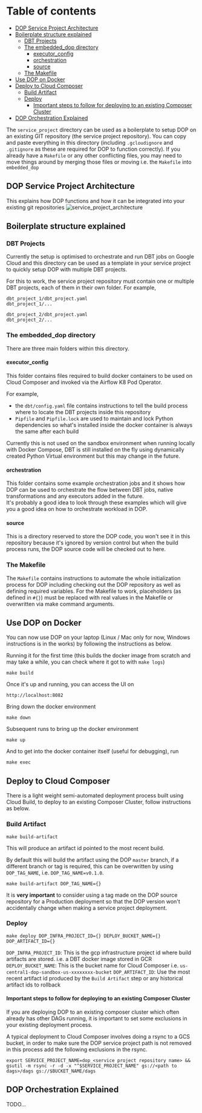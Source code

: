 Table of contents
=================
* [DOP Service Project Architecture](#dop-service-project-architecture)
* [Boilerplate structure explained](#boilerplate-structure-explained)
   * [DBT Projects](#dbt-projects)
   * [The embedded_dop directory](#the-embedded_dop-directory)
      * [executor_config](#executor_config)
      * [orchestration](#orchestration)
      * [source](#source)
   * [The Makefile](#the-makefile)
* [Use DOP on Docker](#use-dop-on-docker)
* [Deploy to Cloud Composer](#deploy-to-cloud-composer)
   * [Build Artifact](#build-artifact)
   * [Deploy](#deploy)
      * [Important steps to follow for deploying to an existing Composer Cluster](#important-steps-to-follow-for-deploying-to-an-existing-composer-cluster)
* [DOP Orchestration Explained](#dop-orchestration-explained)

The `service_project` directory can be used as a boilerplate to setup DOP on an existing GIT repository (the service project repository).
You can copy and paste everything in this directory (including `.gcloudignore` and `.gitignore` as these are required for DOP to function correctly). 
If you already have a `Makefile` or any other conflicting files, you may need to move things around by merging those files or moving i.e. the `Makefile` into `embedded_dop`

## DOP Service Project Architecture
This explains how DOP functions and how it can be integrated into your existing git repositories
![service_project_architecture](../../docs/dop_service_project_architecture.png)  

## Boilerplate structure explained

### DBT Projects
Currently the setup is optimised to orchestrate and run DBT jobs on Google Cloud and this directory can be used as a template in your service project to quickly setup DOP with multiple DBT projects.

For this to work, the service project repository must contain one or multiple DBT projects, each of them in their own folder. 
For example, 
```
dbt_project_1/dbt_project.yaml
dbt_project_1/...

dbt_project_2/dbt_project.yaml
dbt_project_2/...
```

### The embedded_dop directory
There are three main folders within this directory. 

#### executor_config
This folder contains files required to build docker containers to be used on Cloud Composer and invoked via the Airflow K8 Pod Operator. 

For example, 
- the `dbt/config.yaml` file contains instructions to tell the build process where to locate the DBT projects inside this repository
- `Pipfile` and `Pipfile.lock` are used to maintain and lock Python dependencies so what's installed inside the docker container is always the same after each build   

Currently this is not used on the sandbox environment when running locally with Docker Compose, DBT is still installed on the fly using dynamically created Python Virtual environment but this may change in the future. 

#### orchestration 
This folder contains some example orchestration jobs and it shows how DOP can be used to orchestrate the flow between DBT jobs, native transformations and any executors added in the future.  
It's probably a good idea to look through these examples which will give you a good idea on how to orchestrate workload in DOP.

#### source
This is a directory reserved to store the DOP code, you won't see it in this repository because it's ignored by version control but when the build process runs, the DOP source code will be checked out to here.  

### The Makefile
The `Makefile` contains instructions to automate the whole initialization process for DOP including checking out the DOP repository as well as defining required variables.
For the Makefile to work, placeholders (as defined in `#{}`) must be replaced with real values in the Makefile or overwritten via make command arguments. 

## Use DOP on Docker
You can now use DOP on your laptop (Linux / Mac only for now, Windows instructions is in the works) by following the instructions as below. 

Running it for the first time (this builds the docker image from scratch and may take a while, you can check where it got to with `make logs`)
```
make build
```

Once it's up and running, you can access the UI on 
```
http://localhost:8082
```

Bring down the docker environment
```
make down
```

Subsequent runs to bring up the docker environment
```
make up
```

And to get into the docker container itself (useful for debugging), run
```
make exec
```

## Deploy to Cloud Composer
There is a light weight semi-automated deployment process built using Cloud Build, to deploy to an existing Composer Cluster, follow instructions as below.

### Build Artifact
```
make build-artifact
```
This will produce an artifact id pointed to the most recent build.

By default this will build the artifact using the DOP `master` branch, if a different branch or tag is required, this can be overwritten by using `DOP_TAG_NAME`, i.e. `DOP_TAG_NAME=v0.1.0`. 

```
make build-artifact DOP_TAG_NAME={}
```

It is **very important** to consider using a tag made on the DOP source repository for a Production deployment so that the DOP version won't accidentally change when making a service project deployment.


### Deploy
```
make deploy DOP_INFRA_PROJECT_ID={} DEPLOY_BUCKET_NAME={} DOP_ARTIFACT_ID={}
```
`DOP_INFRA_PROJECT_ID`: This is the gcp infrastructure project id where build artifacts are stored. i.e. a DBT docker image stored in GCR
`DEPLOY_BUCKET_NAME`: This is the bucket name for Cloud Composer i.e. `us-central1-dop-sandbox-us-xxxxxxxx-bucket`
`DOP_ARTIFACT_ID`: Use the most recent artifact id produced by the `Build Artifact` step or any historical artifact ids to rollback

#### Important steps to follow for deploying to an existing Composer Cluster
If you are deploying DOP to an existing composer cluster which often already has other DAGs running, 
it is important to set some exclusions in your existing deployment process.  

A typical deployment to Cloud Composer involves doing a rsync to a GCS bucket, in order to make sure the DOP service project path is not removed in this process add the following exclusions in the rsync. 
```
export SERVICE_PROJECT_NAME=dop_<service project repository name> && gsutil -m rsync -r -d -x "^$SERVICE_PROJECT_NAME" gs://<path to dags>/dags gs://$BUCKET_NAME/dags
``` 

## DOP Orchestration Explained
TODO...